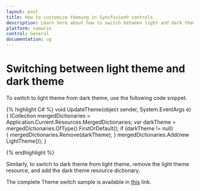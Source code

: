 ```yaml
---
layout: post
title: How to customize theming in Syncfusion® controls
description: Learn here about how to switch between light and dark themes in Syncfusion® Xamarin controls and more details.
platform: xamarin
control: General
documentation: ug
---
```


# Switching between light theme and dark theme

To switch to light theme from dark theme, use the following code snippet.

{% highlight C# %} 
void UpdateTheme(object sender, System.EventArgs e)
{
    ICollection<ResourceDictionary> mergedDictionaries = Application.Current.Resources.MergedDictionaries;
    var darkTheme = mergedDictionaries.OfType<DarkTheme>().FirstOrDefault();
    if (darkTheme != null)  
    {
        mergedDictionaries.Remove(darkTheme);
    }
    mergedDictionaries.Add(new LightTheme());
}

{% endhighlight %}

Similarly, to switch to dark theme from light theme, remove the light theme resource, and add the dark theme resource dictionary.

The complete Theme switch sample is available in [this](https://github.com/SyncfusionExamples/xamarin-sfautocomplete-samples/tree/main/How-to-switch-between-Light-and-Dark-Themes/AutoCompleteTheme) link.